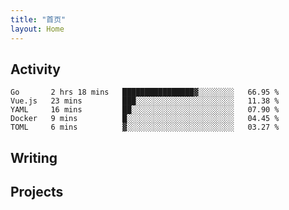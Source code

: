 ```yaml
---
title: "首页"
layout: Home
---
```


## Activity
<!--START_SECTION:waka-->
```text
Go       2 hrs 18 mins   ████████████████▓░░░░░░░░   66.95 % 
Vue.js   23 mins         ███░░░░░░░░░░░░░░░░░░░░░░   11.38 % 
YAML     16 mins         ██░░░░░░░░░░░░░░░░░░░░░░░   07.90 % 
Docker   9 mins          █░░░░░░░░░░░░░░░░░░░░░░░░   04.45 % 
TOML     6 mins          ▓░░░░░░░░░░░░░░░░░░░░░░░░   03.27 % 
```
<!--END_SECTION:waka-->

## Writing
<PindedPosts />

## Projects
<Projects />
